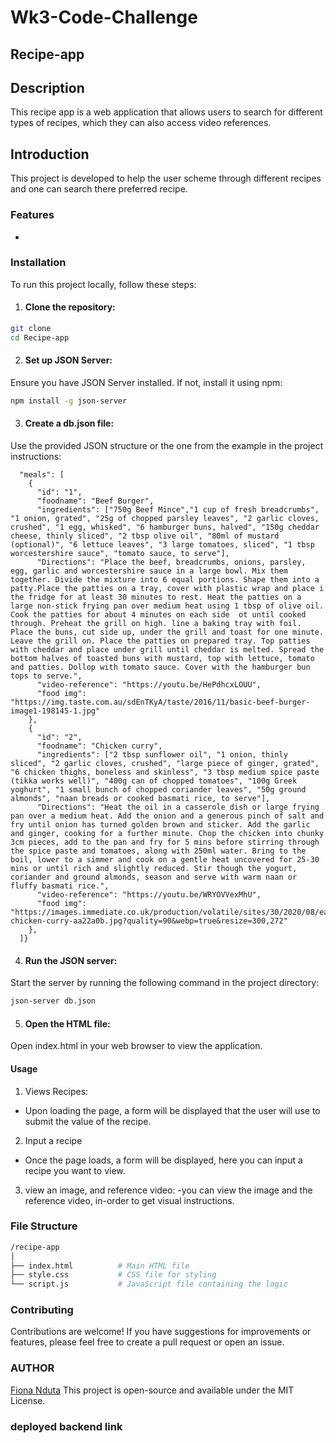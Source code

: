 # Wk3-Code-Challenge
## Recipe-app
## Description
This recipe app is a web application that allows users to search for different types of recipes, which they can also access video references.
## Introduction
This project is developed to help the user scheme through different recipes and one can search there preferred recipe.
### Features
- 
### Installation
To run this project locally, follow these steps:

1. #### Clone the repository:

```bash
git clone 
cd Recipe-app
```

2. #### Set up JSON Server:

Ensure you have JSON Server installed. If not, install it using npm:

```bash
npm install -g json-server
```

3. #### Create a db.json file:

Use the provided JSON structure or the one from the example in the project instructions:

```{
  "meals": [
    {
      "id": "1",
      "foodname": "Beef Burger",
      "ingredients": ["750g Beef Mince","1 cup of fresh breadcrumbs", "1 onion, grated", "25g of chopped parsley leaves", "2 garlic cloves, crushed", "1 egg, whisked", "6 hamburger buns, halved", "150g cheddar cheese, thinly sliced", "2 tbsp olive oil", "80ml of mustard (optional)", "6 lettuce leaves", "3 large tomatoes, sliced", "1 tbsp worcestershire sauce", "tomato sauce, to serve"], 
      "Directions": "Place the beef, breadcrumbs, onions, parsley, egg, garlic and worcestershire sauce in a large bowl. Mix them together. Divide the mixture into 6 equal portions. Shape them into a patty.Place the patties on a tray, cover with plastic wrap and place i the fridge for at least 30 minutes to rest. Heat the patties on a large non-stick frying pan over medium heat using 1 tbsp of olive oil. Cook the patties for about 4 minutes on each side  ot until cooked through. Preheat the grill on high. line a baking tray with foil. Place the buns, cut side up, under the grill and toast for one minute. Leave the grill on. Place the patties on prepared tray. Top patties with cheddar and place under grill until cheddar is melted. Spread the bottom halves of toasted buns with mustard, top with lettuce, tomato and patties. Dollop with tomato sauce. Cover with the hamburger bun tops to serve.",
      "video-reference": "https://youtu.be/HePdhcxLOUU",
      "food img": "https://img.taste.com.au/sdEnTKyA/taste/2016/11/basic-beef-burger-image1-198145-1.jpg"
    },
    {
      "id": "2",
      "foodname": "Chicken curry",
      "ingredients": ["2 tbsp sunflower oil", "1 onion, thinly sliced", "2 garlic cloves, crushed", "large piece of ginger, grated", "6 chicken thighs, boneless and skinless", "3 tbsp medium spice paste (tikka works well)", "400g can of chopped tomatoes", "100g Greek yoghurt", "1 small bunch of chopped coriander leaves", "50g ground almonds", "naan breads or cooked basmati rice, to serve"],
      "Directions": "Heat the oil in a casserole dish or large frying pan over a medium heat. Add the onion and a generous pinch of salt and fry until onion has turned golden brown and sticker. Add the garlic and ginger, cooking for a further minute. Chop the chicken into chunky 3cm pieces, add to the pan and fry for 5 mins before stirring through the spice paste and tomatoes, along with 250ml water. Bring to the boil, lower to a simmer and cook on a gentle heat uncovered for 25-30 mins or until rich and slightly reduced. Stir though the yogurt, coriander and ground almonds, season and serve with warm naan or fluffy basmati rice.",
      "video-reference": "https://youtu.be/WRYOVVexMhU",
      "food img": "https://images.immediate.co.uk/production/volatile/sites/30/2020/08/easy-chicken-curry-aa22a0b.jpg?quality=90&webp=true&resize=300,272"
    },
  ]}
```
4. #### Run the JSON server:

Start the server by running the following command in the project directory:

```bash
json-server db.json 
```

5. #### Open the HTML file:

Open index.html in your web browser to view the application.

#### Usage
1. Views Recipes:
- Upon loading the page, a form will be displayed that the user will use to submit the value of the recipe.
2. Input a recipe
- Once the page loads, a form will be displayed, here you can input a recipe you want to view.
3. view an image, and reference video:
-you can view the image and the reference video, in-order to get visual instructions.
### File Structure

```bash
/recipe-app
│
├── index.html          # Main HTML file
├── style.css           # CSS file for styling
└── script.js           # JavaScript file containing the logic
```



### Contributing
Contributions are welcome! If you have suggestions for improvements or features, please feel free to create a pull request or open an issue.

### AUTHOR
[Fiona Nduta](https://github.com/mburufiona)
This project is open-source and available under the MIT License.

### deployed backend link
